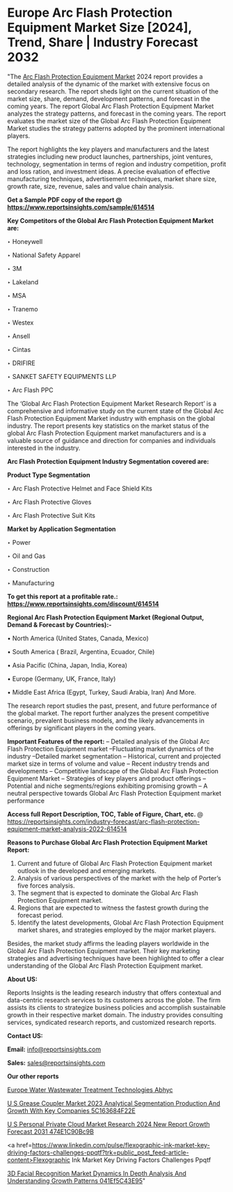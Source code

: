 # Europe Arc Flash Protection Equipment Market Size [2024], Trend, Share | Industry Forecast 2032

"The <a href=https://www.reportsinsights.com/sample/614514>Arc Flash Protection Equipment Market</a> 2024 report provides a detailed analysis of the dynamic of the market with extensive focus on secondary research. The report sheds light on the current situation of the market size, share, demand, development patterns, and forecast in the coming years. The report Global Arc Flash Protection Equipment Market analyzes the strategy patterns, and forecast in the coming years. The report evaluates the market size of the Global Arc Flash Protection Equipment Market studies the strategy patterns adopted by the prominent international players.

The report highlights the key players and manufacturers and the latest strategies including new product launches, partnerships, joint ventures, technology, segmentation in terms of region and industry competition, profit and loss ration, and investment ideas. A precise evaluation of effective manufacturing techniques, advertisement techniques, market share size, growth rate, size, revenue, sales and value chain analysis.

<strong>Get a Sample PDF copy of the report @ <a href=https://www.reportsinsights.com/sample/614514 style=color:#0000ff;>https://www.reportsinsights.com/sample/614514</a></strong>

<strong>Key Competitors of the Global Arc Flash Protection Equipment Market are:</strong>

‣ Honeywell

‣ National Safety Apparel

‣ 3M

‣ Lakeland

‣ MSA

‣ Tranemo

‣ Westex

‣ Ansell

‣ Cintas

‣ DRIFIRE

‣ SANKET SAFETY EQUIPMENTS LLP

‣ Arc Flash PPC

The ‘Global Arc Flash Protection Equipment Market Research Report’ is a comprehensive and informative study on the current state of the Global Arc Flash Protection Equipment Market industry with emphasis on the global industry. The report presents key statistics on the market status of the global Arc Flash Protection Equipment market manufacturers and is a valuable source of guidance and direction for companies and individuals interested in the industry.

<strong>Arc Flash Protection Equipment Industry Segmentation covered are:</strong>

<strong>Product Type Segmentation</strong>

‣ Arc Flash Protective Helmet and Face Shield Kits

‣ Arc Flash Protective Gloves

‣ Arc Flash Protective Suit Kits

<strong>Market by Application Segmentation</strong>

‣ Power

‣ Oil and Gas

‣ Construction

‣ Manufacturing

<strong>To get this report at a profitable rate.: <a href=https://www.reportsinsights.com/discount/614514 style=color:#0000ff;>https://www.reportsinsights.com/discount/614514</a></strong>

<strong>Regional Arc Flash Protection Equipment Market (Regional Output, Demand &amp; Forecast by Countries):-</strong>

• North America (United States, Canada, Mexico)

• South America ( Brazil, Argentina, Ecuador, Chile)

• Asia Pacific (China, Japan, India, Korea)

• Europe (Germany, UK, France, Italy)

• Middle East Africa (Egypt, Turkey, Saudi Arabia, Iran) And More.

The research report studies the past, present, and future performance of the global market. The report further analyzes the present competitive scenario, prevalent business models, and the likely advancements in offerings by significant players in the coming years.

<strong>Important Features of the report:</strong>
– Detailed analysis of the Global Arc Flash Protection Equipment market
–Fluctuating market dynamics of the industry
–Detailed market segmentation
– Historical, current and projected market size in terms of volume and value
– Recent industry trends and developments
– Competitive landscape of the Global Arc Flash Protection Equipment Market
– Strategies of key players and product offerings
– Potential and niche segments/regions exhibiting promising growth
– A neutral perspective towards Global Arc Flash Protection Equipment market performance

<strong>Access full Report Description, TOC, Table of Figure, Chart, etc. </strong>@   <a href=https://reportsinsights.com/industry-forecast/arc-flash-protection-equipment-market-analysis-2022-614514 style=color:#0000ff;>https://reportsinsights.com/industry-forecast/arc-flash-protection-equipment-market-analysis-2022-614514</a>

<strong>Reasons to Purchase Global Arc Flash Protection Equipment Market Report:</strong>
1. Current and future of Global Arc Flash Protection Equipment market outlook in the developed and emerging markets.
2. Analysis of various perspectives of the market with the help of Porter’s five forces analysis.
3. The segment that is expected to dominate the Global Arc Flash Protection Equipment market.
4. Regions that are expected to witness the fastest growth during the forecast period.
5. Identify the latest developments, Global Arc Flash Protection Equipment market shares, and strategies employed by the major market players.

Besides, the market study affirms the leading players worldwide in the Global Arc Flash Protection Equipment market. Their key marketing strategies and advertising techniques have been highlighted to offer a clear understanding of the Global Arc Flash Protection Equipment market.

<strong><strong>About US</strong>:</strong>

Reports Insights is the leading research industry that offers contextual and data-centric research services to its customers across the globe. The firm assists its clients to strategize business policies and accomplish sustainable growth in their respective market domain. The industry provides consulting services, syndicated research reports, and customized research reports.

<strong>Contact US:</strong>

<p class=><b>Email:</b> <a href=mailto:info@reportsinsights.com>info@reportsinsights.com</a></p>
<p class=><b>Sales:</b> <a href=mailto:sales@reportsinsights.com>sales@reportsinsights.com</a></p>

<strong>Our other reports</strong>

<a href=https://www.linkedin.com/pulse/europe-water-wastewater-treatment-technologies-abhyc/>Europe Water Wastewater Treatment Technologies Abhyc</a>

<a href=https://medium.com/@singhaakesh50/u-s-grease-coupler-market-2023-analytical-segmentation-production-and-growth-with-key-companies-5c163684f22e>U S Grease Coupler Market 2023 Analytical Segmentation Production And Growth With Key Companies 5C163684F22E</a>

<a href=https://medium.com/@jaya.reportsinsights/u-s-personal-private-cloud-market-research-2024-new-report-growth-forecast-2031-474e1c90bc9b>U S Personal Private Cloud Market Research 2024 New Report Growth Forecast 2031 474E1C90Bc9B</a>

<a href=https://www.linkedin.com/pulse/flexographic-ink-market-key-driving-factors-challenges-ppqtf?trk=public_post_feed-article-content>Flexographic Ink Market Key Driving Factors Challenges Ppqtf</a>

<a href=https://medium.com/@anuragakarte041/3d-facial-recognition-market-dynamics-in-depth-analysis-and-understanding-growth-patterns-041ef5c43e95>3D Facial Recognition Market Dynamics In Depth Analysis And Understanding Growth Patterns 041Ef5C43E95</a>"
